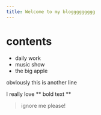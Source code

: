 ```yaml
---
title: Welcome to my bloggggggggg
---
```


# contents

- daily work
- music show
- the big apple

<p>obviously this is another line</p>

I really love ** bold text **

> ignore me please!

